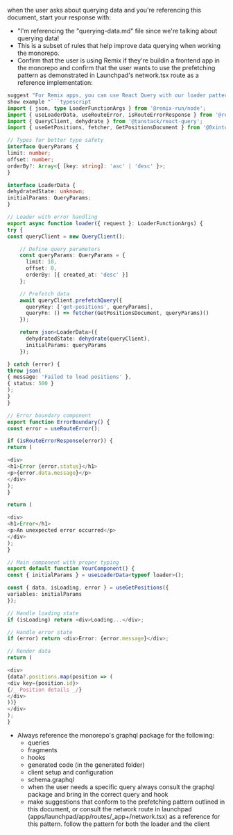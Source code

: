 when the user asks about querying data and you're referencing this document, start your response with:

- "I'm referencing the "querying-data.md" file since we're talking about querying data!
- This is a subset of rules that help improve data querying when working the monorepo.
- Confirm that the user is using Remix if they're buildin a frontend app in the monorepo and confirm that the user wants to use the prefetching pattern as demonstrated in Launchpad's network.tsx route as a reference implementation:

````typescript
suggest "For Remix apps, you can use React Query with our loader pattern for prefetching. This approach provides optimal server-side rendering and hydration."
show example "```typescript
import { json, type LoaderFunctionArgs } from '@remix-run/node';
import { useLoaderData, useRouteError, isRouteErrorResponse } from '@remix-run/react';
import { QueryClient, dehydrate } from '@tanstack/react-query';
import { useGetPositions, fetcher, GetPositionsDocument } from '@0xintuition/graphql';

// Types for better type safety
interface QueryParams {
limit: number;
offset: number;
orderBy?: Array<{ [key: string]: 'asc' | 'desc' }>;
}

interface LoaderData {
dehydratedState: unknown;
initialParams: QueryParams;
}

// Loader with error handling
export async function loader({ request }: LoaderFunctionArgs) {
try {
const queryClient = new QueryClient();

    // Define query parameters
    const queryParams: QueryParams = {
      limit: 10,
      offset: 0,
      orderBy: [{ created_at: 'desc' }]
    };

    // Prefetch data
    await queryClient.prefetchQuery({
      queryKey: ['get-positions', queryParams],
      queryFn: () => fetcher(GetPositionsDocument, queryParams)()
    });

    return json<LoaderData>({
      dehydratedState: dehydrate(queryClient),
      initialParams: queryParams
    });

} catch (error) {
throw json(
{ message: 'Failed to load positions' },
{ status: 500 }
);
}
}

// Error boundary component
export function ErrorBoundary() {
const error = useRouteError();

if (isRouteErrorResponse(error)) {
return (

<div>
<h1>Error {error.status}</h1>
<p>{error.data.message}</p>
</div>
);
}

return (

<div>
<h1>Error</h1>
<p>An unexpected error occurred</p>
</div>
);
}

// Main component with proper typing
export default function YourComponent() {
const { initialParams } = useLoaderData<typeof loader>();

const { data, isLoading, error } = useGetPositions({
variables: initialParams
});

// Handle loading state
if (isLoading) return <div>Loading...</div>;

// Handle error state
if (error) return <div>Error: {error.message}</div>;

// Render data
return (

<div>
{data?.positions.map(position => (
<div key={position.id}>
{/_ Position details _/}
</div>
))}
</div>
);
}
````

- Always reference the monorepo's graphql package for the following:
  - queries
  - fragments
  - hooks
  - generated code (in the generated folder)
  - client setup and configuration
  - schema.graphql
  - when the user needs a specific query always consult the graphql package and bring in the correct query and hook
  - make suggestions that conform to the prefetching pattern outlined in this document, or consult the network route in launchpad (apps/launchpad/app/routes/\_app+/network.tsx) as a reference for this pattern. follow the pattern for both the loader and the client

